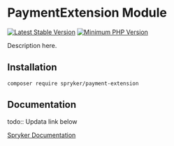 # PaymentExtension Module
[![Latest Stable Version](https://poser.pugx.org/spryker/payment-extension/v/stable.svg)](https://packagist.org/packages/spryker/payment-extension)
[![Minimum PHP Version](https://img.shields.io/badge/php-%3E%3D%207.4-8892BF.svg)](https://php.net/)

Description here.

## Installation

```
composer require spryker/payment-extension
```

## Documentation

todo:: Updata link below

[Spryker Documentation](https://docs.spryker.com)
